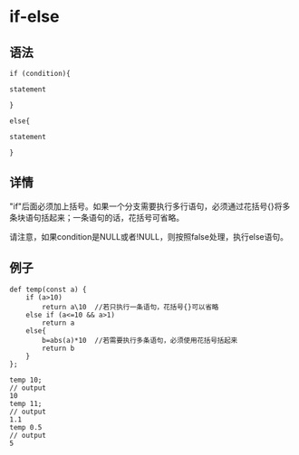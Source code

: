 # if-else

## 语法

```
if (condition){

statement

}

else{

statement

}
```

## 详情

"if"后面必须加上括号。如果一个分支需要执行多行语句，必须通过花括号{}将多条块语句括起来；一条语句的话，花括号可省略。

请注意，如果condition是NULL或者!NULL，则按照false处理，执行else语句。

## 例子

```
def temp(const a) {
    if (a>10)
        return a\10  //若只执行一条语句，花括号{}可以省略
    else if (a<=10 && a>1)
        return a
    else{
        b=abs(a)*10  //若需要执行多条语句，必须使用花括号括起来
        return b
    }
};

temp 10;
// output
10
temp 11;
// output
1.1
temp 0.5
// output
5
```

